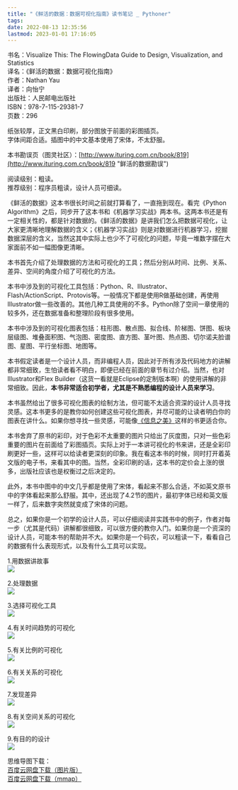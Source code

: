 ```yaml
---
title: "《鲜活的数据：数据可视化指南》读书笔记 _ Pythoner"
tags: 
date: 2022-08-13 12:35:56
lastmod: 2023-01-01 17:16:05
---
```


书名：Visualize This: The FlowingData Guide to Design, Visualization, and Statistics  
译名：《鲜活的数据：数据可视化指南》  
作者：Nathan Yau  
译者：向怡宁  
出版社：人民邮电出版社  
ISBN：978-7-115-29381-7  
页数：296

纸张较厚，正文黑白印刷，部分图放于前面的彩图插页。  
字体间距合适。插图中的中文基本使用了宋体，不太舒服。

本书勘误页（图灵社区）：[http://www.ituring.com.cn/book/819](http://www.ituring.com.cn/book/819 "鲜活的数据勘误")

阅读级别：粗读。  
推荐级别：程序员粗读，设计人员可细读。  
  
《鲜活的数据》这本书很长时间之前就打算看了，一直拖到现在。看完《Python Algorithm》之后，同步开了这本书和《机器学习实战》两本书。这两本书还是有一定相关性的，都是针对数据的。《鲜活的数据》是讲我们怎么把数据可视化，让大家更清晰地理解数据的含义；《机器学习实战》则是对数据进行机器学习，挖掘数据深层的含义，当然这其中实际上也少不了可视化的问题，毕竟一堆数字摆在大家面前不如一幅图像更清晰。

本书首先介绍了处理数据的方法和可视化的工具；然后分别从时间、比例、关系、差异、空间的角度介绍了可视化的方法。

本书中涉及到的可视化工具包括：Python、R、Illustrator、Flash/ActionScript、Protovis等。一般情况下都是使用R做基础创建，再使用Illustrator做一些改善的。其他几种工具使用的不多。Python除了空间一章使用的较多外，还在数据准备和整理阶段有很多使用。

本书中涉及到的可视化图表包括：柱形图、散点图、拟合线、阶梯图、饼图、板块层级图、堆叠面积图、气泡图、密度图、直方图、茎叶图、热点图、切尔诺夫脸谱图、星图、平行坐标图、地图等。

本书假定读者是一个设计人员，而非编程人员，因此对于所有涉及代码地方的讲解都非常细致，生怕读者看不明白，即便已经在前面的章节有过介绍。当然，也对Illustrator和Flex Builder（这货一看就是Eclipse的定制版本啊）的使用讲解的非常细致。因此，**本书非常适合初学者，尤其是不熟悉编程的设计人员来学习**。

本书虽然给出了很多可视化图表的绘制方法，但可能不太适合资深的设计人员寻找灵感。这本书更多的是教你如何创建这些可视化图表，并尽可能的让读者明白你的图表在讲什么。如果你想寻找一些灵感，可能像[《信息之美》](http://www.pythoner.com/73.html "《信息之美》读书笔记")这样的书更适合你。

本书舍弃了原书的彩印，对于色彩不太重要的图片只给出了灰度图，只对一些色彩重要的图片在前面给了彩图插页。实际上对于一本讲可视化的书来讲，还是全彩印刷更好一些，这样可以给读者更深刻的印象。我在看这本书的时候，同时打开着英文版的电子书，来看其中的图。当然，全彩印刷的话，这本书的定价会上涨的很多，出版社应该也是权衡过之后决定的。

此外，本书中图中的中文几乎都是使用了宋体，看起来不那么合适，不如英文原书中的字体看起来那么舒服。其中，还出现了4.2节的图片，最初字体已经和英文版一样了，后来数字突然就变成了宋体的问题。

总之，如果你是一个初学的设计人员，可以仔细阅读并实践书中的例子，作者对每一步（尤其是代码）讲解都很细致，可以很方便的教你入门。如果你是一个资深的设计人员，可能本书的帮助并不大。如果你是一个码农，可以粗读一下，看看自己的数据有什么表现形式，以及有什么工具可以实现。

1.用数据讲故事  
[![](http://www.pythoner.com/wp-content/uploads/2013/07/1.%E7%94%A8%E6%95%B0%E6%8D%AE%E8%AE%B2%E6%95%85%E4%BA%8B-300x125.png)  
](http://www.pythoner.com/wp-content/uploads/2013/07/1.%E7%94%A8%E6%95%B0%E6%8D%AE%E8%AE%B2%E6%95%85%E4%BA%8B.png)

2.处理数据  
[![](http://www.pythoner.com/wp-content/uploads/2013/07/2.%E5%A4%84%E7%90%86%E6%95%B0%E6%8D%AE-250x300.png)  
](http://www.pythoner.com/wp-content/uploads/2013/07/2.%E5%A4%84%E7%90%86%E6%95%B0%E6%8D%AE.png)

3.选择可视化工具  
[![](http://www.pythoner.com/wp-content/uploads/2013/07/3.%E9%80%89%E6%8B%A9%E5%8F%AF%E8%A7%86%E5%8C%96%E5%B7%A5%E5%85%B7-300x262.png)  
](http://www.pythoner.com/wp-content/uploads/2013/07/3.%E9%80%89%E6%8B%A9%E5%8F%AF%E8%A7%86%E5%8C%96%E5%B7%A5%E5%85%B7.png)

4.有关时间趋势的可视化  
[![](http://www.pythoner.com/wp-content/uploads/2013/07/4.%E6%9C%89%E5%85%B3%E6%97%B6%E9%97%B4%E8%B6%8B%E5%8A%BF%E7%9A%84%E5%8F%AF%E8%A7%86%E5%8C%96-300x166.png)  
](http://www.pythoner.com/wp-content/uploads/2013/07/4.%E6%9C%89%E5%85%B3%E6%97%B6%E9%97%B4%E8%B6%8B%E5%8A%BF%E7%9A%84%E5%8F%AF%E8%A7%86%E5%8C%96.png)

5.有关比例的可视化  
[![](http://www.pythoner.com/wp-content/uploads/2013/07/5.%E6%9C%89%E5%85%B3%E6%AF%94%E4%BE%8B%E7%9A%84%E5%8F%AF%E8%A7%86%E5%8C%96-300x134.png)  
](http://www.pythoner.com/wp-content/uploads/2013/07/5.%E6%9C%89%E5%85%B3%E6%AF%94%E4%BE%8B%E7%9A%84%E5%8F%AF%E8%A7%86%E5%8C%96.png)

6.有关关系的可视化  
[![](http://www.pythoner.com/wp-content/uploads/2013/07/6.%E6%9C%89%E5%85%B3%E5%85%B3%E7%B3%BB%E7%9A%84%E5%8F%AF%E8%A7%86%E5%8C%96-300x129.png)  
](http://www.pythoner.com/wp-content/uploads/2013/07/6.%E6%9C%89%E5%85%B3%E5%85%B3%E7%B3%BB%E7%9A%84%E5%8F%AF%E8%A7%86%E5%8C%96.png)

7.发现差异  
[![](http://www.pythoner.com/wp-content/uploads/2013/07/7.%E5%8F%91%E7%8E%B0%E5%B7%AE%E5%BC%82-300x221.png)  
](http://www.pythoner.com/wp-content/uploads/2013/07/7.%E5%8F%91%E7%8E%B0%E5%B7%AE%E5%BC%82.png)

8.有关空间关系的可视化  
[![](http://www.pythoner.com/wp-content/uploads/2013/07/8.%E6%9C%89%E5%85%B3%E7%A9%BA%E9%97%B4%E5%85%B3%E7%B3%BB%E7%9A%84%E5%8F%AF%E8%A7%86%E5%8C%96-300x153.png)  
](http://www.pythoner.com/wp-content/uploads/2013/07/8.%E6%9C%89%E5%85%B3%E7%A9%BA%E9%97%B4%E5%85%B3%E7%B3%BB%E7%9A%84%E5%8F%AF%E8%A7%86%E5%8C%96.png)

9.有目的的设计  
[![](http://www.pythoner.com/wp-content/uploads/2013/07/9.%E6%9C%89%E7%9B%AE%E7%9A%84%E7%9A%84%E8%AE%BE%E8%AE%A1-300x81.png)  
](http://www.pythoner.com/wp-content/uploads/2013/07/9.%E6%9C%89%E7%9B%AE%E7%9A%84%E7%9A%84%E8%AE%BE%E8%AE%A1.png)

思维导图下载：  
[百度云网盘下载（图片版）](http://pan.baidu.com/share/link?shareid=2667452938&uk=3875896295 "鲜活的数据思维导图")  
[百度云网盘下载（mmap）](http://pan.baidu.com/share/link?shareid=2670462491&uk=3875896295 "鲜活的数据思维导图")